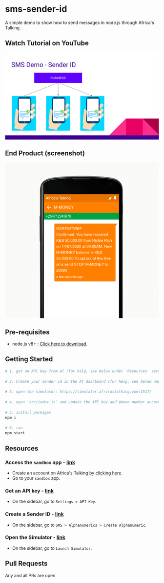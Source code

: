 # sms-sender-id

A simple demo to show how to send messages in node.js through Africa's Talking.

## Watch Tutorial on YouTube

[![Watch Tutorial on YouTube](youtube.png?raw=true)](https://www.youtube.com/watch?v=DW8Wqnc5_I8)

## End Product (screenshot)

![screenshot](screenshot.png?raw=true)

## Pre-requisites

- node.js v8+ : [Click here to download](https://nodejs.org/en/download/).

## Getting Started

```bash
# 1. get an API key from AT (for help, see below under 'Resources' section)

# 2. Create your sender id in the AT dashboard (for help, see below under 'Resources' section)

# 3. open the simulator: https://simulator.africastalking.com:1517/

# 4. open 'src/index.js' and update the API key and phone number accordingly

# 5. install packages
npm i

# 6. run
npm start
```

## Resources

### Access the `sandbox` app - [link](https://account.africastalking.com/apps/sandbox)

- Create an account on Africa's Talking [by clicking here](https://account.africastalking.com/).
- Go to your `sandbox` app.

### Get an API key - [link](https://account.africastalking.com/apps/sandbox/settings/key)

- On the sidebar, go to `Settings > API Key`.

### Create a Sender ID - [link](https://account.africastalking.com/apps/sandbox/sms/alphanumerics/create)

- On the sidebar, go to `SMS > Alphanumerics > Create Alphanumeric`.

### Open the Simulator - [link](https://simulator.africastalking.com:1517/)

- On the sidebar, go to `Launch Simulator`.

## Pull Requests

Any and all PRs are open.
